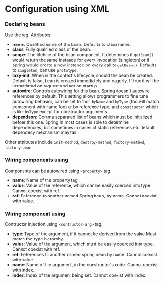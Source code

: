 # Configuration using XML

### Declaring beans
Use the <bean /> tag. Attributes:
- **name**: Qualified name of the bean. Defaults to class name.
- **class**: Fully qualified class of the bean.
- **scope**: The lifetime of the bean component. It determines if `getBean()` would return the same instance for every invocation (singleton) or if spring would create a new instance on every call to `getBean()`. Defaults to `singleton`, can use `prototype`.
- **lazy-init**: When in the context's lifecycle, should the bean be created. Default is false, bean is created immediately and eagerly. If true it will be instantiated on request and not on startup.
- **autowire**: Controls autowiring for this bean. Spring doesn't autowire references by default. This setting allows programmers to fine tune autowiring behavior, can be set to 'no', `byName` and `byType` (foo will match component with name foo) or by reference type, and `constructor` which is like `byType` except for constructor arguments.
- **dependson**: Comma separated list of beans which must be initialized before this one. Spring in most cases is able to determine dependencies, but sometimes in cases of static references etc default dependecy mechanism may fail.

Other attributes include `init-method`, `destroy-method`, `factory-method`, `factory-bean`.

### Wiring components using <property>
Components can be autowired using `<property>` tag.
- **name**: Name of the property tag
- **value**: Value of the reference, which can be easily coerced into type. Cannot coexist with ref.
- **ref**: Reference to another named Spring bean, by name. Cannot coexist with value.

### Wiring component using <contructor-arg>
Contructor injection using `<contructor-arg>` tag.
- **type**: Type of the argument, if it cannot be derived from the value.Must match the type hierarchy.
- **value**: Value of the argument, which must be easily coerced into type. Cannot coexist with ref.
- **ref**: References to another named spring bean by name. Cannot coexist with value.
- **name**: Name of the argument, in the constructor's code. Cannot coexist with index.
- **index**: Index of the argument being set. Cannot coexist with index.
